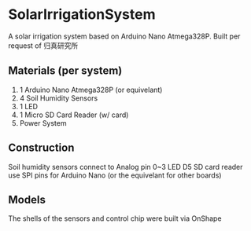 # SolarIrrigationSystem
A solar irrigation system based on Arduino Nano Atmega328P. Built per request of 归真研究所

## Materials (per system)
1. 1 Arduino Nano Atmega328P (or equivelant)
2. 4 Soil Humidity Sensors
3. 1 LED
4. 1 Micro SD Card Reader (w/ card)
5. Power System

## Construction
Soil humidity sensors connect to Analog pin 0~3
LED D5
SD card reader use SPI pins for Arduino Nano (or the equivelant for other boards)

## Models
The shells of the sensors and control chip were built via OnShape
